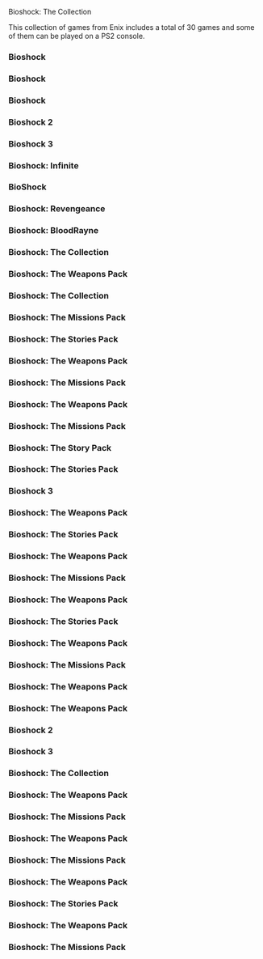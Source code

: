 Bioshock: The Collection

This collection of games from Enix includes a total of 30 games and some of them can be played on a PS2 console.

### Bioshock   

### Bioshock  

### Bioshock  

### Bioshock 2  

### Bioshock 3  

### Bioshock: Infinite  

### BioShock  

### Bioshock: Revengeance  

### Bioshock: BloodRayne  

### Bioshock: The Collection  

### Bioshock: The Weapons Pack  

### Bioshock: The Collection  

### Bioshock: The Missions Pack  

### Bioshock: The Stories Pack  

### Bioshock: The Weapons Pack  

### Bioshock: The Missions Pack  

### Bioshock: The Weapons Pack   

### Bioshock: The Missions Pack  

### Bioshock: The Story Pack  

### Bioshock: The Stories Pack  

### Bioshock 3  

### Bioshock: The Weapons Pack  

### Bioshock: The Stories Pack  

### Bioshock: The Weapons Pack  

### Bioshock: The Missions Pack  

### Bioshock: The Weapons Pack  

### Bioshock: The Stories Pack   

### Bioshock: The Weapons Pack  

### Bioshock: The Missions Pack  

### Bioshock: The Weapons Pack  

### Bioshock: The Weapons Pack  

### Bioshock 2  

### Bioshock 3  

### Bioshock: The Collection  

### Bioshock: The Weapons Pack  

### Bioshock: The Missions Pack  

### Bioshock: The Weapons Pack  

### Bioshock: The Missions Pack  

### Bioshock: The Weapons Pack  

### Bioshock: The Stories Pack  

### Bioshock: The Weapons Pack  

### Bioshock: The Missions Pack